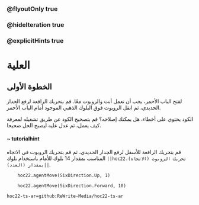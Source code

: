 ### @flyoutOnly true
### @hideIteration true
### @explicitHints true


# العلية

## الخطوة الأولى
لفتح الباب الأحمر، يجب أن تعمل أنت والروبوت معًا. قم بتحريك الرافعة لرفع الجدار الحديدي، ثم انقل الروبوت فوق البلوك الذهبي الموجود أمام الباب الأحمر.

الكود يحتوي على أخطاء، هل يمكنك إصلاحه؟ قم بتصحيح الكود عن طريق تشغيله لمعرفة كيف يعمل، ثم عدل عليه ليصبح الحل صحيحا.


#### ~ tutorialhint 
قم بتحريك الرافعة للأسفل لرفع الجدار الحديدي، ثم قم بتحريك الروبوت في الاتجاه المناسب بمقدار 14 بلوك للأمام باستخدام بلوك ``||hoc22.تحريك الروبوت (الاتجاه) بمقدار (العدد)||``. 



```ghost
    hoc22.agentMove(SixDirection.Up, 1)
```
```template
    hoc22.agentMove(SixDirection.Forward, 10)     
```
```package
hoc22-ts-ar=github:ReWrite-Media/hoc22-ts-ar
```